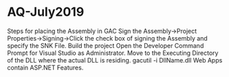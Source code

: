 # AQ-July2019
Steps for placing the Assembly in GAC
Sign the Assembly->Project Properties->Signing->Click the check box of signing the Assembly and specify the SNK File.
Build the project
Open the Developer Command Prompt for Visual Studio as Administrator. 
Move to the Executing Directory of the DLL where the actual DLL is residing. 
gacutil -i DllName.dll
Web Apps contain ASP.NET Features.
